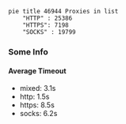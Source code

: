 
```mermaid
pie title 46944 Proxies in list
    "HTTP" : 25386
    "HTTPS": 7198
    "SOCKS" : 19799
```

### Some Info
#### Average Timeout

- mixed: 3.1s
- http: 1.5s
- https: 8.5s
- socks: 6.2s